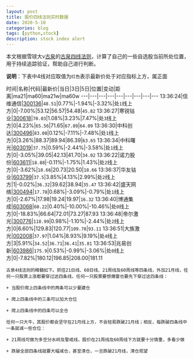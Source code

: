 ```yaml
---
layout: post
title: 股价四线法则实时数据
date: 2020-5-10
categories: blog
tags: [python,stock]
description: stock index alert
---
```



本文根据雪球大v[古泉](https://xueqiu.com/u/7148646888)的[古泉四线法则](https://xueqiu.com/7148646888/130498192)，计算了自己的一些自选股当前所处位置，用于持续追踪验证，帮助自己进行判断。

**说明**：下表中4线对应取值为`红色`表示最新价处于对应指标上方，属正面

时间|名称|代码|最新价|当日|3日|5日|位置|变动|距离|ma21|ma60|ma21w|ma60w
---|---|---|---|---|---|---|---|---
13:36:24|信维通信|[300136](https://xueqiu.com/S/SZ300136)|`48.51`|0.77%|-1.94%|-3.32%|处`1`线上方|0|-7.00%|53.12|56.57|54.48|`45.82`
13:36:27|寒锐钴业|[300618](https://xueqiu.com/S/SZ300618)|`70.03`|1.08%|3.23%|7.47%|处`3`线上方|0|4.23%|`65.56`|71.65|`67.89`|`64.09`
13:36:30|中科创达|[300496](https://xueqiu.com/S/SZ300496)|`83.08`|0.12%|-7.11%|-7.48%|处`1`线上方|0|3.26%|88.37|89.94|86.39|`63.65`
13:36:34|中科曙光|[603019](https://xueqiu.com/S/SH603019)|`37.75`|0.59%|-2.44%|-3.58%|处`1`线上方|0|-3.05%|39.05|42.13|41.70|`34.02`
13:36:22|诺力股份|[603611](https://xueqiu.com/S/SH603611)|`18.88`|-0.11%|-1.75%|1.43%|处`2`线上方|0|-3.62%|`18.66`|20.73|20.50|`18.66`
13:36:37|华友钴业|[603799](https://xueqiu.com/S/SH603799)|`37.5`|3.85%|4.13%|2.99%|处`2`线上方|1|-0.02%|`36.32`|39.62|38.94|`35.47`
13:36:42|盛天网络|[300494](https://xueqiu.com/S/SZ300494)|`17.78`|0.68%|-3.09%|-0.79%|处`1`线上方|0|-2.67%|17.98|19.24|19.97|`16.32`
13:36:40|博通集成|[603068](https://xueqiu.com/S/SH603068)|`60.22`|0.40%|-10.00%|-10.46%|处`0`线上方|0|-18.83%|66.64|72.01|73.27|87.93
13:36:48|帝尔激光|[300776](https://xueqiu.com/S/SZ300776)|`118.99`|0.98%|-1.10%|-2.44%|处`2`线上方|0|6.60%|129.83|120.77|`109.78`|`93.11`
13:36:51|大族激光|[002008](https://xueqiu.com/S/SZ002008)|`37.97`|1.04%|8.93%|9.19%|处`4`线上方|3|5.91%|`34.52`|`36.71`|`36.41`|`35.81`
13:36:53|兆易创新|[603986](https://xueqiu.com/S/SH603986)|`175.9`|0.53%|-0.99%|-3.06%|处`0`线上方|0|-7.82%|180.12|196.85|208.00|181.11

```
古泉4线法则的精髓如下。抓住21日线、60日线、21周线及60周线等四条线，外加21月线，任何一只股票上涨都要穿过这四条线，任何一只股票要想爆雷也要先下穿过这四条线：

+ 当股价爬上四条线中的两条可以少量建仓

+ 爬上四条线中的三条可以加大仓位

+ 爬上四条线中的四条可以全仓

任何一只大牛，其股价都会坚守在21月线上方，不会轻易跌破21月线；相反，每跌破四条线中一条就减一些仓位：

+ 21周线可做为多空分水岭及警戒线，股价在21周线及60周线下方就要十分慎重，多看少做

+ 跌破全部四条线就要大幅减仓，甚至清仓，一旦跌破21月线，清仓观望
```